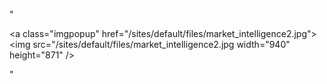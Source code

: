"<p><a class=\"imgpopup\" href=\"/sites/default/files/market_intelligence2.jpg\"><img src=\"/sites/default/files/market_intelligence2.jpg width=\"940\" height=\"871\" /></a></p> "